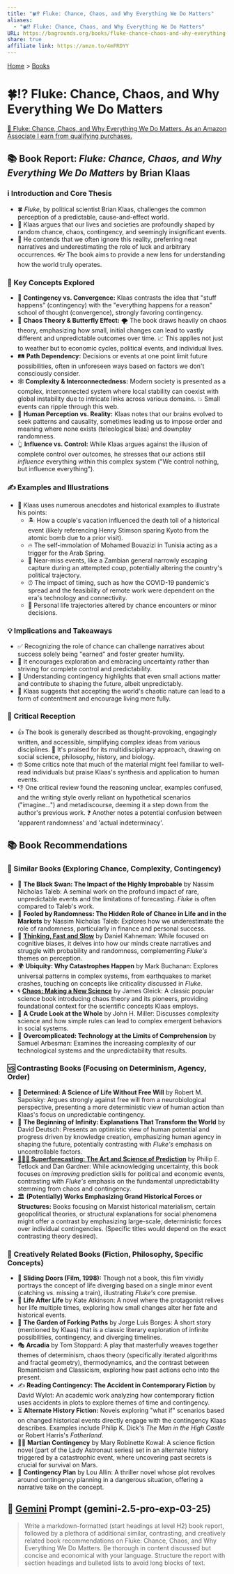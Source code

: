 ```yaml
---
title: "🍀⁉️ Fluke: Chance, Chaos, and Why Everything We Do Matters"
aliases:
  - "🍀⁉️ Fluke: Chance, Chaos, and Why Everything We Do Matters"
URL: https://bagrounds.org/books/fluke-chance-chaos-and-why-everything-we-do-matters
share: true
affiliate link: https://amzn.to/4mFRDYY
---
```

[Home](../index.md) > [Books](./index.md)  
# 🍀⁉️ Fluke: Chance, Chaos, and Why Everything We Do Matters  
[🛒 Fluke: Chance, Chaos, and Why Everything We Do Matters. As an Amazon Associate I earn from qualifying purchases.](https://amzn.to/4mFRDYY)  
  
## 📚 Book Report: *Fluke: Chance, Chaos, and Why Everything We Do Matters* by Brian Klaas  
  
### ℹ️ Introduction and Core Thesis  
* 🍀 *Fluke*, by political scientist Brian Klaas, challenges the common perception of a predictable, cause-and-effect world.  
* 🎲 Klaas argues that our lives and societies are profoundly shaped by random chance, chaos, contingency, and seemingly insignificant events.  
* 🙈 He contends that we often ignore this reality, preferring neat narratives and underestimating the role of luck and arbitrary occurrences. 👓 The book aims to provide a new lens for understanding how the world truly operates.  
  
### 🤔 Key Concepts Explored  
* 🔄 **Contingency vs. Convergence:** Klaas contrasts the idea that "stuff happens" (contingency) with the "everything happens for a reason" school of thought (convergence), strongly favoring contingency.  
* 🦋 **Chaos Theory & Butterfly Effect:** 🌪️ The book draws heavily on chaos theory, emphasizing how small, initial changes can lead to vastly different and unpredictable outcomes over time. 📈 This applies not just to weather but to economic cycles, political events, and individual lives.  
* 🛤️ **Path Dependency:** Decisions or events at one point limit future possibilities, often in unforeseen ways based on factors we don't consciously consider.  
* 🕸️ **Complexity & Interconnectedness:** Modern society is presented as a complex, interconnected system where local stability can coexist with global instability due to intricate links across various domains. 💥 Small events can ripple through this web.  
* 🧠 **Human Perception vs. Reality:** Klaas notes that our brains evolved to seek patterns and causality, sometimes leading us to impose order and meaning where none exists (teleological bias) and downplay randomness.  
* 👆 **Influence vs. Control:** While Klaas argues against the illusion of complete control over outcomes, he stresses that our actions still *influence* everything within this complex system ("We control nothing, but influence everything").  
  
### ✍️ Examples and Illustrations  
* 📖 Klaas uses numerous anecdotes and historical examples to illustrate his points:  
    * 🏝️ How a couple's vacation influenced the death toll of a historical event (likely referencing Henry Stimson sparing Kyoto from the atomic bomb due to a prior visit).  
    * 🔥 The self-immolation of Mohamed Bouazizi in Tunisia acting as a trigger for the Arab Spring.  
    * 😬 Near-miss events, like a Zambian general narrowly escaping capture during an attempted coup, potentially altering the country's political trajectory.  
    * ⏰ The impact of timing, such as how the COVID-19 pandemic's spread and the feasibility of remote work were dependent on the era's technology and connectivity.  
    * 🧍 Personal life trajectories altered by chance encounters or minor decisions.  
  
### 💡 Implications and Takeaways  
* ✅ Recognizing the role of chance can challenge narratives about success solely being "earned" and foster greater humility.  
* 🚀 It encourages exploration and embracing uncertainty rather than striving for complete control and predictability.  
* 📣 Understanding contingency highlights that even small actions matter and contribute to shaping the future, albeit unpredictably.  
* 🧘 Klaas suggests that accepting the world's chaotic nature can lead to a form of contentment and encourage living more fully.  
  
### 📰 Critical Reception  
* 👍 The book is generally described as thought-provoking, engagingly written, and accessible, simplifying complex ideas from various disciplines. 🌟 It's praised for its multidisciplinary approach, drawing on social science, philosophy, history, and biology.  
* 🤓 Some critics note that much of the material might feel familiar to well-read individuals but praise Klaas's synthesis and application to human events.  
* 👎 One critical review found the reasoning unclear, examples confused, and the writing style overly reliant on hypothetical scenarios ("imagine...") and metadiscourse, deeming it a step down from the author's previous work. ❓ Another notes a potential confusion between 'apparent randomness' and 'actual indeterminacy'.  
  
## 📚 Book Recommendations  
### 👯 Similar Books (Exploring Chance, Complexity, Contingency)  
* 🦢 **The Black Swan: The Impact of the Highly Improbable** by Nassim Nicholas Taleb: A seminal work on the profound impact of rare, unpredictable events and the limitations of forecasting. *Fluke* is often compared to Taleb's work.  
* 🎲 **Fooled by Randomness: The Hidden Role of Chance in Life and in the Markets** by Nassim Nicholas Taleb: Explores how we underestimate the role of randomness, particularly in finance and personal success.  
* 🧠 **[Thinking, Fast and Slow](./thinking-fast-and-slow.md)** by Daniel Kahneman: While focused on cognitive biases, it delves into how our minds create narratives and struggle with probability and randomness, complementing *Fluke's* themes on perception.  
* 🌍 **Ubiquity: Why Catastrophes Happen** by Mark Buchanan: Explores universal patterns in complex systems, from earthquakes to market crashes, touching on concepts like criticality discussed in *Fluke*.  
* 🌀 **[Chaos: Making a New Science](./chaos.md)** by James Gleick: A classic popular science book introducing chaos theory and its pioneers, providing foundational context for the scientific concepts Klaas employs.  
* 🔎 **A Crude Look at the Whole** by John H. Miller: Discusses complexity science and how simple rules can lead to complex emergent behaviors in social systems.  
* 📱 **Overcomplicated: Technology at the Limits of Comprehension** by Samuel Arbesman: Examines the increasing complexity of our technological systems and the unpredictability that results.  
  
### 🆚 Contrasting Books (Focusing on Determinism, Agency, Order)  
* 🤖 **Determined: A Science of Life Without Free Will** by Robert M. Sapolsky: Argues strongly against free will from a neurobiological perspective, presenting a more deterministic view of human action than Klaas's focus on unpredictable contingency.  
* 🌠 **The Beginning of Infinity: Explanations That Transform the World** by David Deutsch: Presents an optimistic view of human potential and progress driven by knowledge creation, emphasizing human agency in shaping the future, potentially contrasting with *Fluke's* emphasis on uncontrollable factors.  
* **[🔮🎨🔬 Superforecasting: The Art and Science of Prediction](./superforecasting-the-art-and-science-of-prediction.md)** by Philip E. Tetlock and Dan Gardner: While acknowledging uncertainty, this book focuses on *improving* prediction skills for political and economic events, contrasting with *Fluke's* emphasis on the fundamental unpredictability stemming from chaos and contingency.  
* 🏛️ **(Potentially) Works Emphasizing Grand Historical Forces or Structures:** Books focusing on Marxist historical materialism, certain geopolitical theories, or structural explanations for social phenomena might offer a contrast by emphasizing large-scale, deterministic forces over individual contingencies. (Specific titles would depend on the exact contrasting theory desired).  
  
### 🎨 Creatively Related Books (Fiction, Philosophy, Specific Concepts)  
* 🚪 **Sliding Doors (Film, 1998):** Though not a book, this film vividly portrays the concept of life diverging based on a single minor event (catching vs. missing a train), illustrating *Fluke's* core premise.  
* 🔁 **Life After Life** by Kate Atkinson: A novel where the protagonist relives her life multiple times, exploring how small changes alter her fate and historical events.  
* 🌳 **The Garden of Forking Paths** by Jorge Luis Borges: A short story (mentioned by Klaas) that is a classic literary exploration of infinite possibilities, contingency, and diverging timelines.  
* 🎭 **Arcadia** by Tom Stoppard: A play that masterfully weaves together themes of determinism, chaos theory (specifically iterated algorithms and fractal geometry), thermodynamics, and the contrast between Romanticism and Classicism, exploring how past actions echo into the present.  
* ✍️ **Reading Contingency: The Accident in Contemporary Fiction** by David Wylot: An academic work analyzing how contemporary fiction uses accidents in plots to explore themes of time and contingency.  
* ⏳ **Alternate History Fiction:** Novels exploring "what if" scenarios based on changed historical events directly engage with the contingency Klaas describes. Examples include Philip K. Dick's *The Man in the High Castle* or Robert Harris's *Fatherland*.  
* 👩‍🚀 **Martian Contingency** by Mary Robinette Kowal: A science fiction novel (part of the Lady Astronaut series) set in an alternate history triggered by a catastrophic event, where uncovering past secrets is crucial for survival on Mars.  
* 🚨 **Contingency Plan** by Lou Allin: A thriller novel whose plot revolves around contingency planning in a dangerous situation, offering a narrative take on the concept.  
  
## 💬 [Gemini](../software/gemini.md) Prompt (gemini-2.5-pro-exp-03-25)  
> Write a markdown-formatted (start headings at level H2) book report, followed by a plethora of additional similar, contrasting, and creatively related book recommendations on Fluke: Chance, Chaos, and Why Everything We Do Matters. Be thorough in content discussed but concise and economical with your language. Structure the report with section headings and bulleted lists to avoid long blocks of text.